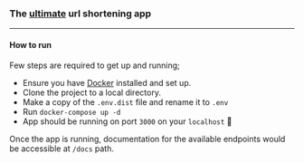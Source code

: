 ### The [ultimate](https://tenor.com/bqHnw.gif) url shortening app

---

#### How to run

Few steps are required to get up and running;

- Ensure you have [Docker](https://docker.com) installed and set up.
- Clone the project to a local directory.
- Make a copy of the `.env.dist` file and rename it to `.env`
- Run `docker-compose up -d`
- App should be running on port `3000` on your `localhost` 🎉

Once the app is running, documentation for the available endpoints would be accessible at `/docs` path.
